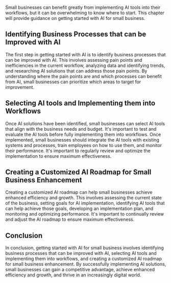 
Small businesses can benefit greatly from implementing AI tools into their workflows, but it can be overwhelming to know where to start. This chapter will provide guidance on getting started with AI for small business.

Identifying Business Processes that can be Improved with AI
-----------------------------------------------------------

The first step in getting started with AI is to identify business processes that can be improved with AI. This involves assessing pain points and inefficiencies in the current workflow, analyzing data and identifying trends, and researching AI solutions that can address those pain points. By understanding where the pain points are and which processes can benefit from AI, small businesses can prioritize which areas to target for improvement.

Selecting AI tools and Implementing them into Workflows
-------------------------------------------------------

Once AI solutions have been identified, small businesses can select AI tools that align with the business needs and budget. It's important to test and evaluate the AI tools before fully implementing them into workflows. Once implemented, small businesses should integrate the AI tools with existing systems and processes, train employees on how to use them, and monitor their performance. It's important to regularly review and optimize the implementation to ensure maximum effectiveness.

Creating a Customized AI Roadmap for Small Business Enhancement
---------------------------------------------------------------

Creating a customized AI roadmap can help small businesses achieve enhanced efficiency and growth. This involves assessing the current state of the business, setting goals for AI implementation, identifying AI tools that can help achieve those goals, developing an implementation plan, and monitoring and optimizing performance. It's important to continually review and adjust the AI roadmap to ensure maximum effectiveness.

Conclusion
----------

In conclusion, getting started with AI for small business involves identifying business processes that can be improved with AI, selecting AI tools and implementing them into workflows, and creating a customized AI roadmap for small business enhancement. By successfully implementing AI solutions, small businesses can gain a competitive advantage, achieve enhanced efficiency and growth, and thrive in an increasingly digital world.
